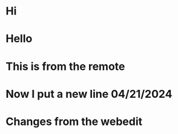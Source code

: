 # Hi

# Hello

# This is from the remote

# Now I put a new line 04/21/2024
# Changes from the webedit
